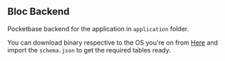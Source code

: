 ## Bloc Backend

Pocketbase backend for the application in `application` folder.

You can download binary respective to the OS you're on from [Here](https://pocketbase.io/docs/) and import the `schema.json` to get the required tables ready.